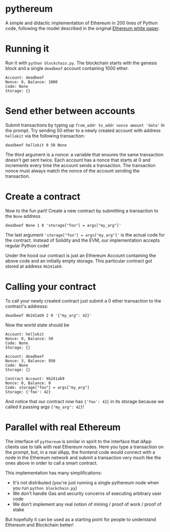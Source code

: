 # pythereum
A simple and didactic implementation of Ethereum in 200 lines of Python code, following the
model described in the original [Ethereum white paper](https://ethereum.org/en/whitepaper/).

# Running it
Run it with `python blockchain.py`. The blockchain starts with the genesis block and a single `deadbeef` account containing 1000 ether.

```
Account: deadbeef
Nonce: 0, Balance: 1000
Code: None
Storage: {}
```

# Send ether between accounts
Submit transactions by typing up `from_addr to_addr nonce amount 'data'` in the prompt. 
Try sending 50 ether to a newly created account with address `hellokit` via the following transaction:
```
deadbeef hellokit 0 50 None
```

The third argument is a nonce: a variable that ensures the same transaction doesn't get sent twice.
Each account has a nonce that starts at 0 and increments every time the account sends a transaction.
The transaction nonce must always match the nonce of the account sending the transaction.

# Create a contract
Now to the fun part! Create a new contract by submitting a transaction to the `None` address

```
deadbeef None 1 0 'storage["foo"] = args["my_arg"]'
```
The last argument `'storage["foo"] = args["my_arg"]'` is the actual code for the contract. Instead of Solidity and the EVM, our implementation accepts regular Python code!

Under the hood our contract is just an Ethereum Account containing the above code and an initially empty storage. This particular contract got stored at address `9b241ab9`.

# Calling your contract
To call your newly created contract just submit a 0 ether transaction to the contract's addresss:
```
deadbeef 9b241ab9 2 0 '{"my_arg": 42}'
```

Now the world state should be
```
Account: hellokit
Nonce: 0, Balance: 50
Code: None
Storage: {}

Account: deadbeef
Nonce: 3, Balance: 950
Code: None
Storage: {}

Contract Account: 9b241ab9
Nonce: 0, Balance: 0
Code: storage["foo"] = args["my_arg"]
Storage: {'foo': 42}
```

And notice that our contract now has `{'foo': 42}` in its storage because we called it passing args `{"my_arg": 42}`!

# Parallel with real Ethereum
The interface of `pythereum` is similar in spirit to the interface that dApp clients use to talk with real Ethereum nodes. Here you type a transaction on the prompt, but, in a real dApp, the frontend code would connect with a node in the Ethereum network and submit a transaction very much like the ones above in order to call a smart contract.

This implementation has many simplifications:
- It's not distributed (you're just running a single pythereum node when you run `python blockchain.py`)
- We don't handle Gas and security concerns of executing arbitrary user code
- We don't implement any real notion of mining / proof of work / proof of stake

But hopefully it can be used as a starting point for people to understand Ethereum and Blockchain better!
